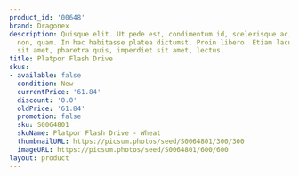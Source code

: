 ```yaml
---
product_id: '00648'
brand: Dragonex
description: Quisque elit. Ut pede est, condimentum id, scelerisque ac, malesuada
  non, quam. In hac habitasse platea dictumst. Proin libero. Etiam lacus lorem, iaculis
  sit amet, pharetra quis, imperdiet sit amet, lectus.
title: Platpor Flash Drive
skus:
- available: false
  condition: New
  currentPrice: '61.84'
  discount: '0.0'
  oldPrice: '61.84'
  promotion: false
  sku: S0064801
  skuName: Platpor Flash Drive - Wheat
  thumbnailURL: https://picsum.photos/seed/S0064801/300/300
  imageURL: https://picsum.photos/seed/S0064801/600/600
layout: product
---
```

